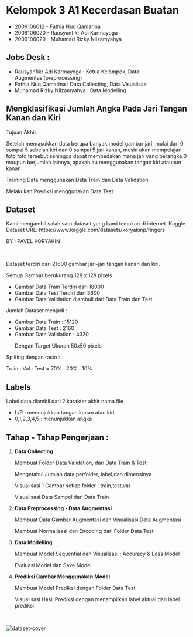 <h1>Kelompok 3 A1 Kecerdasan Buatan</h1>
<ul>
  <li>2009106012 - Fathia Nuq Qamarina</li>
	<li>2009106020 - Rausyanfikr Adi Karmayoga</li>
	<li>2009106029 - Muhamad Rizky Nilzamyahya</li>
</ul>

<h2>Jobs Desk : </h2>
<ul>
	<li>Rausyanfikr Adi Karmayoga : Ketua Kelompok, Data Augmentasi(preprocessing)</li>
  <li>Fathia Nuq Qamarina : Data Collecting, Data Visualisasi</li>
	<li>Muhamad Rizky Nilzamyahya : Data Modelling</li>
</ul>

<h2>Mengklasifikasi Jumlah Angka Pada Jari Tangan Kanan dan Kiri</h2>

Tujuan Akhir:
<br>
<p>Setelah memasukkan data berupa banyak model gambar jari, mulai dari 0 sampai 5 sebelah kiri dan 0 sampai 5 jari kanan, mesin akan mempelajari foto foto tersebut sehingga dapat membedakan mana jari yang berangka 0 maupun berjumlah lainnya, apakah itu menggunakan tangan kiri ataupun kanan</p>
<p>Training Data menggunakan Data Train dan Data Validation</p>
<p>Melakukan Prediksi menggunakan Data Test</p>

<h2>Dataset</h2>

<p>Kami mengambil salah satu dataset yang kami temukan di internet.
Kaggle Dataset URL: https://www.kaggle.com/datasets/koryakinp/fingers</p>
<p>BY : PAVEL KORYAKIN</p>
<br>
	<p>Dataset terdiri dari 21600 gambar jari-jari tangan kanan dan kiri.</p>
	<p>Semua Gambar berukurang 128 x 128 pixels</p>
	<ul>
		<li>Gambar Data Train Terdiri dari 18000</li>
		<li>Gambar Data Test Terdiri dari 3600</li>
		<li>Gambar Data Validation diambuil dari Data Train dan Test</li>
	</ul>
	<p>Jumlah Dataset menjadi :</p>
	<ul>
		<li>Gambar Data Train : 15120</li>
		<li>Gambar Data Test : 2160</li>
		<li>Gambar Data Validation : 4320</li>
		<p>Dengan Target Ukuran 50x50 pixels</p>
	</ul>
	<p>Spliting dengan rasio : </p>
	<p> Train : Val : Test = 70% : 20% : 10% </p>

<h2>Labels</h2>

<p>Label data diambil dari 2 karakter akhir nama file</p>
<ul>
		<li>L/R : menunjukkan tangan kanan atau kiri</li>
		<li>0,1,2,3,4,5 : menunjukkan angka </li>
	</ul>

<h2>Tahap - Tahap Pengerjaan :</h2>
<ol>
	<li><b>Data Collecting</b>
				<p>Membuat Folder Data Validation, dari Data Train & Test</p>
				<p>Mengetahui Jumlah data perfolder, label,dan dimensinya</p>
				<p>Visualisasi 1 Gambar setiap folder : train,test,val</p>
				<p>Visualisasi Data Sampel dari Data Train</p>
	</li>
	<li><b>Data Preprocessing - Data Augmentasi</b>
				<p>Membuat Data Gambar Augmentasi dan Visualisasi Data Augmentasi</p>
				<p>Membuat Normalisasi dan Encoding dari Folder Data Test</p>
	</li>
	<li><b>Data Modelling</b>
				<p>Membuat Model Sequential dan Visualisasi : Accuracy & Loss Model</p>
				<p>Evaluasi Model dan Save Model</p>
	</li>
	<li><b>Prediksi Gambar Menggunakan Model</b>
				<p>Membuat Model Prediksi dengan Folder Data Test</p>
				<p>Visualisasi Hasil Prediksi dengan menampilkan label aktual dan label prediksi</p>
	</li>
	
</ol>
<br>


![dataset-cover](https://user-images.githubusercontent.com/74334625/205540490-c7a620d3-0e3b-4f01-ae7c-4489e2c24305.jpg)
